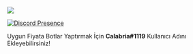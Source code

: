 ![](https://komarev.com/ghpvc/?username=EfsaneCalabria&color=green)

[![Discord Presence](https://lanyard-profile-readme.vercel.app/api/346759471948759041?theme=dark&hideDiscrim=false&hideBadges=false&bg=000000&borderRadius=35px&idleMessage=İletişim%20İçin%20Tıkla)](https://discord.com/users/346759471948759041)


Uygun Fiyata Botlar Yaptırmak İçin **Calabria#1119** Kullanıcı Adını Ekleyebilirsiniz!
